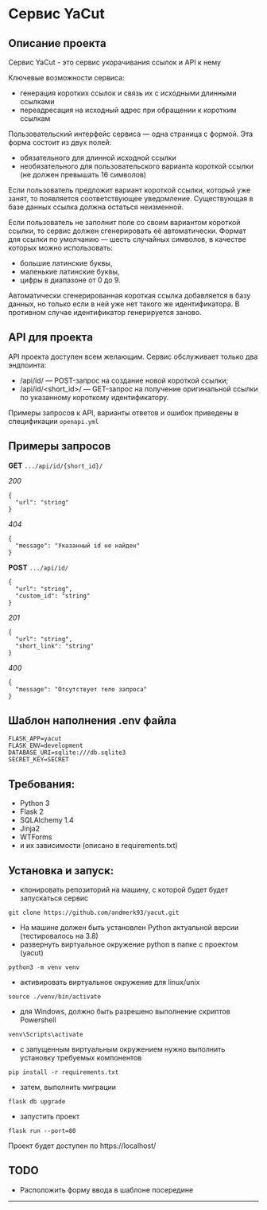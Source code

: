 # Сервис YaCut

## Описание проекта

Сервис YaCut - это сервис укорачивания ссылок и API к нему

Ключевые возможности сервиса:
* генерация коротких ссылок и связь их с исходными длинными ссылками
* переадресация на исходный адрес при обращении к коротким ссылкам

Пользовательский интерфейс сервиса — одна страница с формой. Эта форма состоит из двух полей:
* обязательного для длинной исходной ссылки
* необязательного для пользовательского варианта короткой ссылки (не должен превышать 16 символов)

Если пользователь предложит вариант короткой ссылки, который уже занят, то появляется соответствующее уведомление. Существующая в базе данных ссылка должна остаться неизменной.

Если пользователь не заполнит поле со своим вариантом короткой ссылки, то сервис должен сгенерировать её автоматически. Формат для ссылки по умолчанию — шесть случайных символов, в качестве которых можно использовать:
* большие латинские буквы,
* маленькие латинские буквы,
* цифры в диапазоне от 0 до 9.

Автоматически сгенерированная короткая ссылка добавляется в базу данных, но только если в ней уже нет такого же идентификатора. В противном случае идентификатор генерируется заново.


## API для проекта

API проекта доступен всем желающим. Сервис обслуживает только два эндпоинта:
* /api/id/ — POST-запрос на создание новой короткой ссылки;
* /api/id/<short_id>/ — GET-запрос на получение оригинальной ссылки по указанному короткому идентификатору.

Примеры запросов к API, варианты ответов и ошибок приведены в спецификации `openapi.yml`


## Примеры запросов

**GET** `.../api/id/{short_id}/`

*200*
```
{
  "url": "string"
}
```
*404*
```
{
  "message": "Указанный id не найден"
}
```


**POST** `.../api/id/`
```
{
  "url": "string",
  "custom_id": "string"
}
```
*201*
```
{
  "url": "string",
  "short_link": "string"
}
```
*400*
```
{
  "message": "Отсутствует тело запроса"
}
```


## Шаблон наполнения .env файла
```
FLASK_APP=yacut
FLASK_ENV=development
DATABASE_URI=sqlite:///db.sqlite3
SECRET_KEY=SECRET
```

## Требования:
 - Python 3
 - Flask 2
 - SQLAlchemy 1.4
 - Jinja2
 - WTForms
 - и их зависимости (описано в requirements.txt)
 
## Установка и запуск:
 - клонировать репозиторий на машину, с которой будет будет запускаться сервис 

```
git clone https://github.com/andmerk93/yacut.git
```

- На машине должен быть установлен Python актуальной версии (тестировалось на 3.8)
- развернуть виртуальное окружение python в папке с проектом (yacut)
```
python3 -m venv venv
```
- активировать виртуальное окружение для linux/unix
 ```
 source ./venv/bin/activate 
 ``` 
- для Windows, должно быть разрешено выполнение скриптов Powershell
 ```
 venv\Scripts\activate
 ``` 

- с запущенным виртуальным окружением нужно выполнить установку требуемых компонентов
```
pip install -r requirements.txt
```

- затем, выполнить миграции
```
flask db upgrade
```

- запустить проект
```
flask run --port=80
```

Проект будет доступен по https://localhost/


## TODO

- Расположить форму ввода в шаблоне посередине

---
